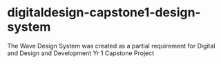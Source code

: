 # digitaldesign-capstone1-design-system
The Wave Design System was created as a partial requirement for Digital and Design and Development Yr 1 Capstone Project
